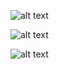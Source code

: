 
![alt text](Mipsmazon-login "User logs into Mipsmazon")

![alt text](Mipsmazon-AddToCart "User adds items to their cart")

![alt text](Mipsmazon-successful-transaction "User checks out, inputs their card information and hits confirm order")
